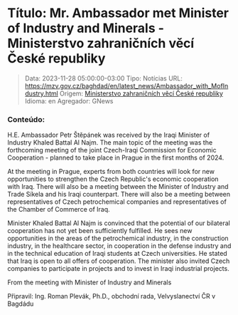 # Título: Mr. Ambassador met Minister of Industry and Minerals - Ministerstvo zahraničních věcí České republiky

>Data: 2023-11-28 05:00:00-03:00
>Tipo: Notícias
>URL: https://mzv.gov.cz/baghdad/en/latest_news/Ambassador_with_MofIndustry.html
>Origem: [Ministerstvo zahraničních věcí České republiky](https://mzv.gov.cz)
>Idioma: en
>Agregador: GNews

### Conteúdo:

H.E. Ambassador Petr Štěpánek was received by the Iraqi Minister of Industry Khaled Battal Al Najm. The main topic of the meeting was the forthcoming meeting of the joint Czech-Iraqi Commission for Economic Cooperation - planned to take place in Prague in the first months of 2024.

At the meeting in Prague, experts from both countries will look for new opportunities to strengthen the Czech Republic's economic cooperation with Iraq. There will also be a meeting between the Minister of Industry and Trade Síkela and his Iraqi counterpart. There will also be a meeting between representatives of Czech petrochemical companies and representatives of the Chamber of Commerce of Iraq.

Minister Khaled Battal Al Najm is convinced that the potential of our bilateral cooperation has not yet been sufficiently fulfilled. He sees new opportunities in the areas of the petrochemical industry, in the construction industry, in the healthcare sector, in cooperation in the defense industry and in the technical education of Iraqi students at Czech universities. He stated that Iraq is open to all offers of cooperation. The minister also invited Czech companies to participate in projects and to invest in Iraqi industrial projects.

From the meeting with Minister of Industry and Minerals

Připravil: Ing. Roman Plevák, Ph.D., obchodní rada, Velvyslanectví ČR v Bagdádu
